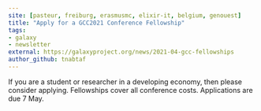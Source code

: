 ```yaml
---
site: [pasteur, freiburg, erasmusmc, elixir-it, belgium, genouest]
title: "Apply for a GCC2021 Conference Fellowship"
tags: 
- galaxy
- newsletter
external: https://galaxyproject.org/news/2021-04-gcc-fellowships
author_github: tnabtaf
---
```


If you are a student or researcher in a developing economy, then please consider applying.  Fellowships cover all conference costs. Applications are due 7 May.
